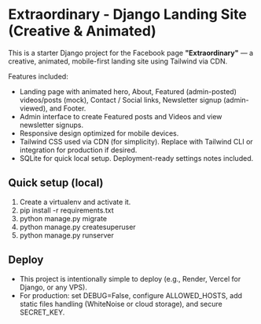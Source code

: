 # Extraordinary - Django Landing Site (Creative & Animated)

This is a starter Django project for the Facebook page **"Extraordinary"** — a creative, animated, mobile-first landing site using Tailwind via CDN.

Features included:
- Landing page with animated hero, About, Featured (admin-posted) videos/posts (mock), Contact / Social links, Newsletter signup (admin-viewed), and Footer.
- Admin interface to create Featured posts and Videos and view newsletter signups.
- Responsive design optimized for mobile devices.
- Tailwind CSS used via CDN (for simplicity). Replace with Tailwind CLI or integration for production if desired.
- SQLite for quick local setup. Deployment-ready settings notes included.

## Quick setup (local)
1. Create a virtualenv and activate it.
2. pip install -r requirements.txt
3. python manage.py migrate
4. python manage.py createsuperuser
5. python manage.py runserver

## Deploy
- This project is intentionally simple to deploy (e.g., Render, Vercel for Django, or any VPS).
- For production: set DEBUG=False, configure ALLOWED_HOSTS, add static files handling (WhiteNoise or cloud storage), and secure SECRET_KEY.

